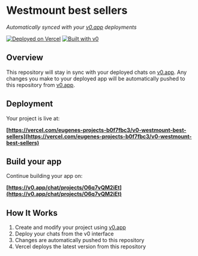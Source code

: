 # Westmount best sellers

*Automatically synced with your [v0.app](https://v0.app) deployments*

[![Deployed on Vercel](https://img.shields.io/badge/Deployed%20on-Vercel-black?style=for-the-badge&logo=vercel)](https://vercel.com/eugenes-projects-b0f7fbc3/v0-westmount-best-sellers)
[![Built with v0](https://img.shields.io/badge/Built%20with-v0.app-black?style=for-the-badge)](https://v0.app/chat/projects/O6q7vQM2iEt)

## Overview

This repository will stay in sync with your deployed chats on [v0.app](https://v0.app).
Any changes you make to your deployed app will be automatically pushed to this repository from [v0.app](https://v0.app).

## Deployment

Your project is live at:

**[https://vercel.com/eugenes-projects-b0f7fbc3/v0-westmount-best-sellers](https://vercel.com/eugenes-projects-b0f7fbc3/v0-westmount-best-sellers)**

## Build your app

Continue building your app on:

**[https://v0.app/chat/projects/O6q7vQM2iEt](https://v0.app/chat/projects/O6q7vQM2iEt)**

## How It Works

1. Create and modify your project using [v0.app](https://v0.app)
2. Deploy your chats from the v0 interface
3. Changes are automatically pushed to this repository
4. Vercel deploys the latest version from this repository
